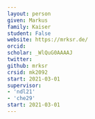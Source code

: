 ```yaml
---
layout: person
given: Markus
family: Kaiser
student: False
website: https://mrksr.de/
orcid: 
scholar: _WlQuG0AAAAJ
twitter: 
github: mrksr
crsid: mk2092
start: 2021-03-01
supervisor:
- 'ndl21'
- 'che29'
start: 2021-03-01
---
```


